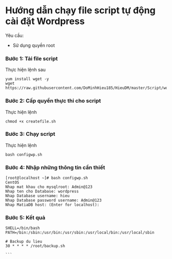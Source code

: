 # Hướng dẫn chạy file script tự động cài đặt Wordpress
Yêu cầu:

* Sử dụng quyền root

### Bước 1: Tải file script
Thực hiện lệnh sau
```
yum install wget -y
wget https://raw.githubusercontent.com/DoMinhHieu185/HieuDM/master/Script/wordpress/configwp.sh
```

### Bước 2: Cấp quyền thực thi cho script
Thực hiện lệnh
```
chmod +x createfile.sh
```

### Bước 3: Chạy script
Thực hiện lệnh
```
bash configwp.sh
```

### Bước 4: Nhập những thông tin cần thiết
```
[root@localhost ~]# bash configwp.sh
CentOS
Nhap mat khau cho mysqlroot: Admin@123
Nhap ten cho Database: wordpress
Nhap Database username: hieu
Nhap Database password username: Admin@123
Nhap MatiaDB host: (Enter for localhost):
```

### Bước 5: Kết quả

````
SHELL=/bin/bash
PATH=/bin:/sbin:/usr/bin:/usr/sbin:/usr/local/bin:/usr/local/sbin

# Backup du lieu
30 * * * * /root/backup.sh

```